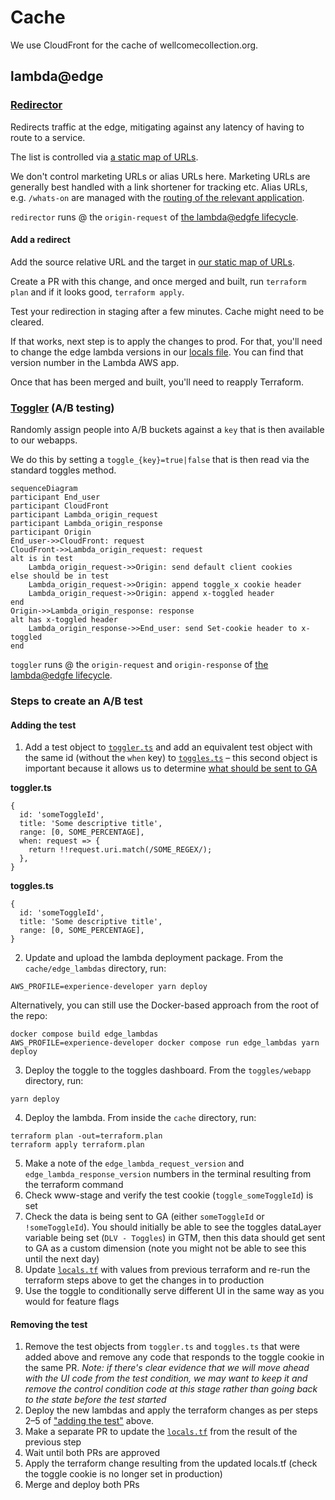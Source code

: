 # Cache

We use CloudFront for the cache of wellcomecollection.org.

## lambda@edge

### [Redirector](./edge_lambdas/src/redirector.test.ts)

Redirects traffic at the edge, mitigating against any latency of having to route to a service.

The list is controlled via [a static map of URLs](./edge_lambdas/src/redirects.ts).

We don't control marketing URLs or alias URLs here. Marketing URLs are generally best handled with a
link shortener for tracking etc. Alias URLs, e.g. `/whats-on` are managed with the
[routing of the relevant application](https://github.com/wellcomecollection/wellcomecollection.org/blob/main/content/webapp/server.ts).

`redirector` runs @ the `origin-request` of [the lambda@edgfe lifecycle](https://docs.aws.amazon.com/lambda/latest/dg/lambda-edge.html).

#### Add a redirect

Add the source relative URL and the target in [our static map of URLs](./edge_lambdas/src/redirects.ts).

Create a PR with this change, and once merged and built, run `terraform plan` and if it looks good, `terraform apply`.

Test your redirection in staging after a few minutes. Cache might need to be cleared.

If that works, next step is to apply the changes to prod.
For that, you'll need to change the edge lambda versions in our [locals file](./locals.tf).
You can find that version number in the Lambda AWS app.

Once that has been merged and built, you'll need to reapply Terraform.

### [Toggler](./edge_lambdas/src/toggler.test.ts) (A/B testing)

Randomly assign people into A/B buckets against a `key` that is then available to our webapps.

We do this by setting a `toggle_{key}=true|false` that is then read via the standard toggles method.

```mermaid
sequenceDiagram
participant End_user
participant CloudFront
participant Lambda_origin_request
participant Lambda_origin_response
participant Origin
End_user->>CloudFront: request
CloudFront->>Lambda_origin_request: request
alt is in test
    Lambda_origin_request->>Origin: send default client cookies
else should be in test
    Lambda_origin_request->>Origin: append toggle_x cookie header
    Lambda_origin_request->>Origin: append x-toggled header
end
Origin->>Lambda_origin_response: response
alt has x-toggled header
    Lambda_origin_response->>End_user: send Set-cookie header to x-toggled
end
```

`toggler` runs @ the `origin-request` and `origin-response` of [the lambda@edgfe lifecycle](https://docs.aws.amazon.com/lambda/latest/dg/lambda-edge.html).

### Steps to create an A/B test

#### Adding the test
1. Add a test object to [`toggler.ts`](https://github.com/wellcomecollection/wellcomecollection.org/blob/main/cache/edge_lambdas/src/toggler.ts) and add an equivalent test object with the same id (without the `when` key) to [`toggles.ts`](https://github.com/wellcomecollection/wellcomecollection.org/blob/main/toggles/webapp/toggles.ts)  – this second object is important because it allows us to determine [what should be sent to GA](https://github.com/wellcomecollection/wellcomecollection.org/blob/main/common/services/app/analytics-scripts/google-analytics.tsx)

**toggler.ts**
```
{
  id: 'someToggleId',
  title: 'Some descriptive title',
  range: [0, SOME_PERCENTAGE],
  when: request => {
    return !!request.uri.match(/SOME_REGEX/);
  },
}
```
**toggles.ts**
```
{
  id: 'someToggleId',
  title: 'Some descriptive title',
  range: [0, SOME_PERCENTAGE],
}
```
2. Update and upload the lambda deployment package. From the `cache/edge_lambdas` directory, run:
```
AWS_PROFILE=experience-developer yarn deploy
```
Alternatively, you can still use the Docker-based approach from the root of the repo:
```
docker compose build edge_lambdas
AWS_PROFILE=experience-developer docker compose run edge_lambdas yarn deploy
```
3. Deploy the toggle to the toggles dashboard. From the `toggles/webapp` directory, run:
```
yarn deploy
```
4. Deploy the lambda. From inside the `cache` directory, run:
```
terraform plan -out=terraform.plan
terraform apply terraform.plan
```
5. Make a note of the `edge_lambda_request_version` and `edge_lambda_response_version` numbers in the terminal resulting from the terraform command
6. Check www-stage and verify the test cookie (`toggle_someToggleId`) is set
7. Check the data is being sent to GA (either `someToggleId` or `!someToggleId`). You should initially be able to see the toggles dataLayer variable being set (`DLV - Toggles`) in GTM, then this data should get sent to GA as a custom dimension (note you might not be able to see this until the next day)
8. Update [`locals.tf`](https://github.com/wellcomecollection/wellcomecollection.org/blob/main/cache/locals.tf) with values from previous terraform and re-run the terraform steps above to get the changes in to production
9. Use the toggle to conditionally serve different UI in the same way as you would for feature flags

#### Removing the test
1. Remove the test objects from `toggler.ts` and `toggles.ts` that were added above and remove any code that responds to the toggle cookie in the same PR. _Note: if there's clear evidence that we will move ahead with the UI code from the test condition, we may want to keep it and remove the control condition code at this stage rather than going back to the state before the test started_
2. Deploy the new lambdas and apply the terraform changes as per steps 2–5 of ["adding the test"](#adding-the-test) above.
3. Make a separate PR to update the [`locals.tf`](https://github.com/wellcomecollection/wellcomecollection.org/blob/main/cache/locals.tf) from the result of the previous step
4. Wait until both PRs are approved
5. Apply the terraform change resulting from the updated locals.tf (check the toggle cookie is no longer set in production)
6. Merge and deploy both PRs
